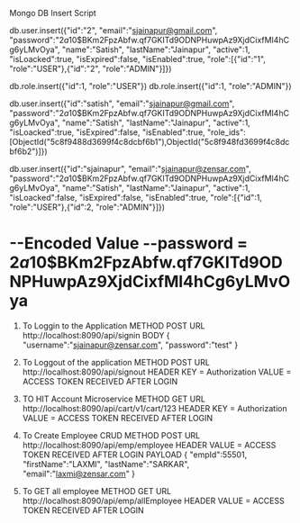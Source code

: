 Mongo DB Insert Script



db.user.insert({"id":"2", "email":"sjainapur@gmail.com", "password":"$2a$10$BKm2FpzAbfw.qf7GKITd9ODNPHuwpAz9XjdCixfMl4hCg6yLMvOya", "name":"Satish", "lastName":"Jainapur", "active":1, "isLoacked":true, "isExpired":false, "isEnabled":true, "role":[{"id":"1", "role":"USER"},{"id":"2", "role":"ADMIN"}]})

db.role.insert({"id":1, "role":"USER"})
db.role.insert({"id":1, "role":"ADMIN"})

db.user.insert({"id":"satish", "email":"sjainapur@gmail.com", "password":"$2a$10$BKm2FpzAbfw.qf7GKITd9ODNPHuwpAz9XjdCixfMl4hCg6yLMvOya", "name":"Satish", "lastName":"Jainapur", "active":1, "isLoacked":true, "isExpired":false, "isEnabled":true, "role_ids":[ObjectId("5c8f9488d3699f4c8dcbf6b1"),ObjectId("5c8f948fd3699f4c8dcbf6b2")]})

db.user.insert({"id":"sjainapur", "email":"sjainapur@zensar.com", "password":"$2a$10$BKm2FpzAbfw.qf7GKITd9ODNPHuwpAz9XjdCixfMl4hCg6yLMvOya", "name":"Satish", "lastName":"Jainapur", "active":1, "isLoacked":false, "isExpired":false, "isEnabled":true, "role":[{"id":1, "role":"USER"},{"id":2, "role":"ADMIN"}]})

--Encoded Value
--password = $2a$10$BKm2FpzAbfw.qf7GKITd9ODNPHuwpAz9XjdCixfMl4hCg6yLMvOya
========================================================================================================================


1. To Loggin to the Application
METHOD		POST 
URL			http://localhost:8090/api/signin
BODY		{
				"username":"sjainapur@zensar.com",
				"password":"test"
			}
			
2. To Loggout of the application
METHOD		POST
URL			http://localhost:8090/api/signout
HEADER		KEY = Authorization
			VALUE = ACCESS TOKEN RECEIVED AFTER LOGIN
			
3. TO HIT Account Microservice
METHOD		GET
URL			http://localhost:8090/api/cart/v1/cart/123
HEADER		KEY = Authorization
			VALUE = ACCESS TOKEN RECEIVED AFTER LOGIN
			
4. To Create Employee CRUD 
METHOD		POST
URL			http://localhost:8090/api/emp/employee
HEADER		VALUE = ACCESS TOKEN RECEIVED AFTER LOGIN
PAYLOAD		{
				"empId":55501,
				"firstName":"LAXMI",
				"lastName":"SARKAR",
				"email":"laxmi@zensar.com"
			}
			
5. To GET all employee
METHOD		GET
URL			http://localhost:8090/api/emp/allEmployee
HEADER		VALUE = ACCESS TOKEN RECEIVED AFTER LOGIN


